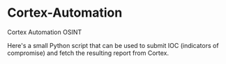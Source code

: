 # Cortex-Automation
Cortex Automation OSINT

Here's a small Python script that can be used to submit IOC (indicators of compromise) and fetch the resulting report from Cortex.
